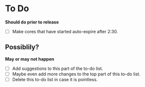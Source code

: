 # To Do 
**Should do prior to release**

- [ ] Make cores that have started auto-expire after 2:30.


## Possiblily? 
**May or may not happen**

- [ ] Add suggestions to this part of the to-do list.
- [ ] Maybe even add more changes to the top part of this to-do list.
- [ ] Delete this to-do list in case it is pointless.
